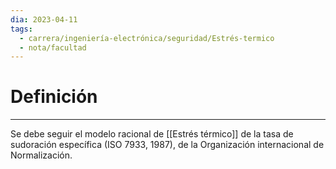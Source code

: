 ```yaml
---
dia: 2023-04-11
tags:
  - carrera/ingeniería-electrónica/seguridad/Estrés-termico
  - nota/facultad
---
```

# Definición
---
Se debe seguir el modelo racional de [[Estrés térmico]] de la tasa de sudoración específica (ISO 7933, 1987), de la Organización internacional de Normalización.